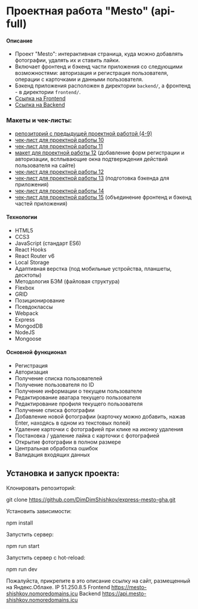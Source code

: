 # Проектная работа "Mesto" (api-full)

#### Описание

- Проект "Mesto": интерактивная страница, куда можно добавлять фотографии, удалять их и ставить лайки.
- Включает фронтенд и бэкенд части приложения со следующими возможностями: авторизация и регистрация пользователя, операции с карточками и данными пользователя.
- Бэкенд приложения расположен в директории `backend/`, а фронтенд - в директории `frontend/`.
- [Ссылка на Frontend](https://mesto-shishkov.nomoredomains.icu)
- [Ссылка на Backend](https://api.mesto-shishkov.nomoredomains.icu)

### Макеты и чек-листы:

- [репозиторий с предыдущей проектной работой (4-9)](https://github.com/DimDimShishkov/mesto)
- [чек-лист для проектной работы 10](https://code.s3.yandex.net/web-developer/checklists-pdf/new-program/checklist-10.pdf)
- [чек-лист для проектной работы 11](https://code.s3.yandex.net/web-developer/checklists-pdf/new-program/checklist-11.pdf)
- [макет для проектной работы 12](https://www.figma.com/file/5H3gsn5lIGPwzBPby9jAOo/JavaScript.-Sprint-12?node-id=0%3A1&t=ZHR6Ip5oaMpswTdB-0) (добавление форм регистрации и авторизации, всплывающие окна подтверждения действий пользователя на сайте)
- [чек-лист для проектной работы 12](https://code.s3.yandex.net/web-developer/checklists-pdf/new-program/checklist-12.pdf)
- [чек-лист для проектной работы 13](https://code.s3.yandex.net/web-developer/checklists-pdf/new-program/checklist_13.pdf) (подготовка бэкенда для приложения)
- [чек-лист для проектной работы 14](https://code.s3.yandex.net/web-developer/checklists-pdf/new-program/checklist_14.pdf)
- [чек-лист для проектной работы 15](https://code.s3.yandex.net/web-developer/checklists-pdf/new-program/checklist_15.pdf) (объединение фронтенд и бэкенд частей приложения)

#### Технологии

- HTML5
- CCS3
- JavaScript (стандарт ES6)
- React Hooks
- React Router v6
- Local Storage
- Адаптивная верстка (под мобильные устройства, планшеты, десктопы)
- Методология БЭМ (файловая структура)
- Flexbox
- GRID
- Позиционирование
- Псевдоклассы
- Webpack
- Express
- MongodDB
- NodeJS
- Mongoose

#### Основной функционал

- Регистрация
- Авторизация
- Получение списка пользователей
- Получение пользователя по ID
- Получение информации о текущем пользователе
- Редактирование аватара текущего пользователя
- Редактирование профиля текущего пользователя
- Получение списка фотографии
- Добавление новой фотографии (карточку можно добавить, нажав Enter, находясь в одном из текстовых полей)
- Удаление карточки с фотографией при клике на иконку удаления
- Постановка / удаление лайка с карточки с фотографией
- Открытие фотографии в полном размере
- Центральная обработка ошибок
- Валидация входящих данных

## Установка и запуск проекта:

Клонировать репозиторий:

git clone https://github.com/DimDimShishkov/express-mesto-gha.git

Установить зависимости:

npm install

Запустить сервер:

npm run start

Запустить сервер с hot-reload:

npm run dev

Пожалуйста, прикрепите в это описание ссылку на сайт, размещенный на Яндекс.Облаке.
IP 51.250.8.5
Frontend https://mesto-shishkov.nomoredomains.icu
Backend https://api.mesto-shishkov.nomoredomains.icu
